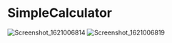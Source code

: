 # SimpleCalculator
![Screenshot_1621006814](https://user-images.githubusercontent.com/82176495/118295179-3afaf300-b4e4-11eb-8127-b358993a36a1.png)
![Screenshot_1621006819](https://user-images.githubusercontent.com/82176495/118295293-5665fe00-b4e4-11eb-8186-b2bba42b2df2.png)

